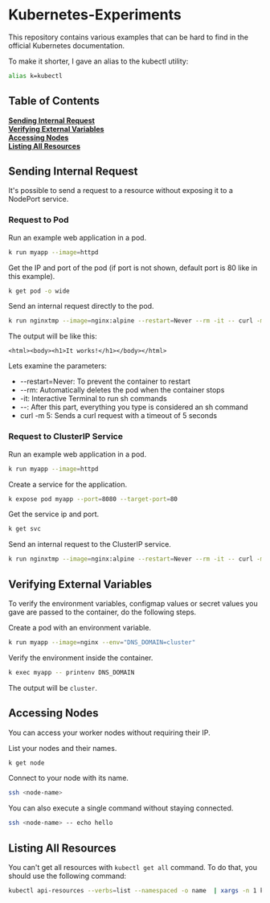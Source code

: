 # Kubernetes-Experiments
This repository contains various examples that can be hard to find in the official Kubernetes documentation.

To make it shorter, I gave an alias to the kubectl utility:

```bash
alias k=kubectl
```

## Table of Contents
**[Sending Internal Request](#sending-internal-request)**<br>
**[Verifying External Variables](#verifying-external-variables)**<br>
**[Accessing Nodes](#accessing-nodes)**<br>
**[Listing All Resources](#listing-all-resources)**<br>

## Sending Internal Request
It's possible to send a request to a resource without exposing it to a NodePort service.
### Request to Pod
Run an example web application in a pod.
```bash
k run myapp --image=httpd
```
Get the IP and port of the pod (if port is not shown, default port is 80 like in this example).
```bash
k get pod -o wide
```
Send an internal request directly to the pod.
```bash
k run nginxtmp --image=nginx:alpine --restart=Never --rm -it -- curl -m 5 <ip>:<port>
```
The output will be like this:
```
<html><body><h1>It works!</h1></body></html>
```
Lets examine the parameters:
- --restart=Never: To prevent the container to restart
- --rm: Automatically deletes the pod when the container stops
- -it: Interactive Terminal to run sh commands
- --: After this part, everything you type is considered an sh command
- curl -m 5: Sends a curl request with a timeout of 5 seconds
### Request to ClusterIP Service
Run an example web application in a pod.
```bash
k run myapp --image=httpd
```
Create a service for the application.
```bash
k expose pod myapp --port=8080 --target-port=80
```
Get the service ip and port.
```bash
k get svc
```
Send an internal request to the ClusterIP service.
```bash
k run nginxtmp --image=nginx:alpine --restart=Never --rm -it -- curl -m 5 <ip>:8080
```
## Verifying External Variables
To verify the environment variables, configmap values or secret values you gave are passed to the container, do the following steps.

Create a pod with an environment variable.
```bash
k run myapp --image=nginx --env="DNS_DOMAIN=cluster"
```
Verify the environment inside the container.
```bash
k exec myapp -- printenv DNS_DOMAIN
```
The output will be `cluster`.
## Accessing Nodes
You can access your worker nodes without requiring their IP.

List your nodes and their names.
```bash
k get node
```
Connect to your node with its name.
```bash
ssh <node-name>
```
You can also execute a single command without staying connected.
```bash
ssh <node-name> -- echo hello
```
## Listing All Resources
You can't get all resources with `kubectl get all` command. To do that, you should use the following command:
```bash
kubectl api-resources --verbs=list --namespaced -o name  | xargs -n 1 kubectl get --show-kind --ignore-not-found -n <default>
```
